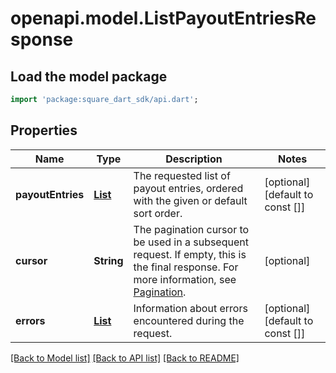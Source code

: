 # openapi.model.ListPayoutEntriesResponse

## Load the model package
```dart
import 'package:square_dart_sdk/api.dart';
```

## Properties
Name | Type | Description | Notes
------------ | ------------- | ------------- | -------------
**payoutEntries** | [**List<PayoutEntry>**](PayoutEntry.md) | The requested list of payout entries, ordered with the given or default sort order. | [optional] [default to const []]
**cursor** | **String** | The pagination cursor to be used in a subsequent request. If empty, this is the final response. For more information, see [Pagination](https://developer.squareup.com/docs/build-basics/common-api-patterns/pagination). | [optional] 
**errors** | [**List<Error>**](Error.md) | Information about errors encountered during the request. | [optional] [default to const []]

[[Back to Model list]](../README.md#documentation-for-models) [[Back to API list]](../README.md#documentation-for-api-endpoints) [[Back to README]](../README.md)


